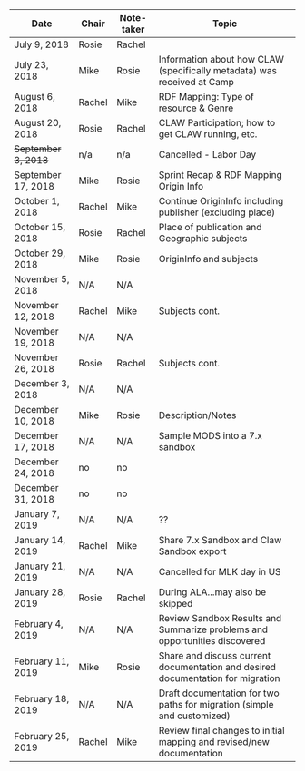 |Date | Chair | Note-taker | Topic |
|---|---|---|---|
|July 9, 2018|Rosie|Rachel||
|July 23, 2018|Mike|Rosie|Information about how CLAW  (specifically metadata) was received at Camp|
|August 6, 2018|Rachel|Mike|RDF Mapping: Type of resource & Genre|
|August 20, 2018|Rosie|Rachel|CLAW Participation; how to get CLAW running, etc.|
|~~September 3, 2018~~|n/a|n/a|Cancelled - Labor Day|
|September 17, 2018|Mike|Rosie|Sprint Recap & RDF Mapping Origin Info|
|October 1, 2018|Rachel|Mike|Continue OriginInfo including publisher (excluding place)|
|October 15, 2018|Rosie|Rachel|Place of publication and Geographic subjects|
|October 29, 2018|Mike|Rosie|OriginInfo and subjects|
|November 5, 2018|N/A|N/A|
|November 12, 2018|Rachel|Mike|Subjects cont.|
|November 19, 2018|N/A|N/A|
|November 26, 2018|Rosie|Rachel|Subjects cont.|
|December 3, 2018|N/A|N/A|
|December 10, 2018|Mike|Rosie|Description/Notes|
|December 17, 2018|N/A|N/A|Sample MODS into a 7.x sandbox|
|December 24, 2018|no|no|
|December 31, 2018|no|no|
|January 7, 2019|N/A|N/A|??|
|January 14, 2019|Rachel|Mike|Share 7.x Sandbox and Claw Sandbox export|
|January 21, 2019|N/A|N/A|Cancelled for MLK day in US|
|January 28, 2019|Rosie|Rachel|During ALA...may also be skipped|
|February 4, 2019|N/A|N/A|Review Sandbox Results and Summarize problems and opportunities discovered|
|February 11, 2019|Mike|Rosie|Share and discuss current documentation and desired documentation for migration|
|February 18, 2019|N/A|N/A|Draft documentation for two paths for migration (simple and customized)|
|February 25, 2019|Rachel|Mike|Review final changes to initial mapping and revised/new documentation|
